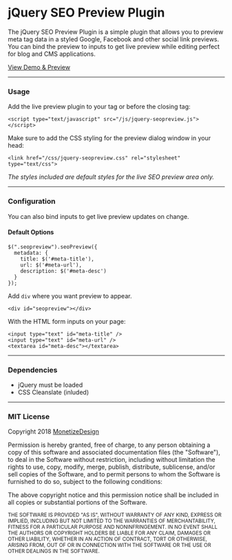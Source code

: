 # jQuery SEO Preview Plugin

The jQuery SEO Preview Plugin is a simple plugin that allows you to preview meta tag data in a styled Google, Facebook and other social link previews. You can bind the preview to inputs to get live preview while editing perfect for blog and CMS applications.

[View Demo & Preview](https://www.monetizedesign.com/jquery-seopreview-plugin)

* * *

### Usage

Add the live preview plugin to your tag or before the closing tag:

    <script type="text/javascript" src="/js/jquery-seopreview.js"></script>

Make sure to add the CSS styling for the preview dialog window in your head:

    <link href="/css/jquery-seopreview.css" rel="stylesheet" type="text/css">

_The styles included are default styles for the live SEO preview area only._

* * *

### Configuration

You can also bind inputs to get live preview updates on change.

#### Default Options

    $(".seopreview").seoPreview({
      metadata: {
        title: $('#meta-title'),
        url: $('#meta-url'),
        description: $('#meta-desc')
      }
    });

Add `div` where you want preview to appear.

    <div id="seopreview"></div>

With the HTML form inputs on your page:

    <input type="text" id="meta-title" />
    <input type="text" id="meta-url" />
    <textarea id="meta-desc"></textarea>
* * *

### Dependencies

*   jQuery must be loaded
*   CSS Cleanslate (inluded)

* * *

### MIT License

Copyright 2018 [MonetizeDesign](https://www.monetizedesign.com/)

Permission is hereby granted, free of charge, to any person obtaining a copy of this software and associated documentation files (the "Software"), to deal in the Software without restriction, including without limitation the rights to use, copy, modify, merge, publish, distribute, sublicense, and/or sell copies of the Software, and to permit persons to whom the Software is furnished to do so, subject to the following conditions:

The above copyright notice and this permission notice shall be included in all copies or substantial portions of the Software.

<small>THE SOFTWARE IS PROVIDED "AS IS", WITHOUT WARRANTY OF ANY KIND, EXPRESS OR IMPLIED, INCLUDING BUT NOT LIMITED TO THE WARRANTIES OF MERCHANTABILITY, FITNESS FOR A PARTICULAR PURPOSE AND NONINFRINGEMENT. IN NO EVENT SHALL THE AUTHORS OR COPYRIGHT HOLDERS BE LIABLE FOR ANY CLAIM, DAMAGES OR OTHER LIABILITY, WHETHER IN AN ACTION OF CONTRACT, TORT OR OTHERWISE, ARISING FROM, OUT OF OR IN CONNECTION WITH THE SOFTWARE OR THE USE OR OTHER DEALINGS IN THE SOFTWARE.</small>
